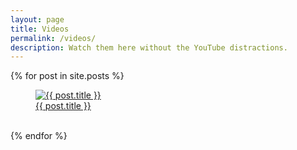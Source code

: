 ```yaml
---
layout: page
title: Videos
permalink: /videos/
description: Watch them here without the YouTube distractions.
---
```


<div class="row">

  {% for post in site.posts %}
    <div class="col-sm-6 col-md-6 col-lg-4">
      <figure class="thumbnail">
        <a href="{{ post.url }}">
          <img src="{{ post.thumbnail_image }}" class="img-fluid" alt="{{ post.title }}">
          <figcaption>{{ post.title }}</figcaption>
        </a>    
      </figure>
    </div>
  {% endfor %}

</div><!--row-->
